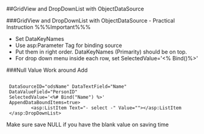 
##GridView and DropDownList with ObjectDataSource

###GridView and DropDownList with ObjectDataSource - Practical Instruction
%%%Important%%%
- Set DataKeyNames
- Use asp:Parameter Tag for binding source
- Put them in right order. DataKeyNames (Primarity) should be on top.
- For drop down menu inside each row, set SelectedValue='<% Bind()%>'


###Null Value Work around
Add
```asp.net
 ```

```asp.net
 DataSourceID="odsName" DataTextField="Name"
 DataValueField="PersonID" 
 SelectedValue='<%# Bind("Name") %>' 
 AppendDataBoundItems=true>
         <asp:ListItem Text="- select -" Value=""></asp:ListItem
 </asp:DropDownList>
 ```
Make sure save NULL if you have the blank value on saving time





